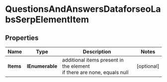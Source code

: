 # QuestionsAndAnswersDataforseoLabsSerpElementItem


## Properties

| Name | Type | Description | Notes |
|------------ | ------------- | ------------- | -------------|
**Items** | **IEnumerable<QuestionsAndAnswersElement>** | additional items present in the element<br>if there are none, equals null |[optional]|